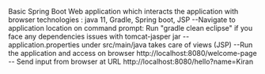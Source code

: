 Basic Spring Boot Web application which interacts the application with browser
technologies : java 11, Gradle, Spring boot, JSP
--Navigate to application location on command prompt:
Run "gradle clean eclipse" if you face any dependencies issues with tomcat-jasper jar
--application.properties under src/main/java takes care of views (JSP)
--Run the application and access on browser 
	http://localhost:8080/welcome-page
-- Send input from browser at URL
	http://localhost:8080/hello?name=Kiran
  
